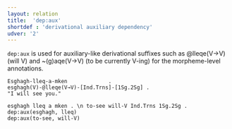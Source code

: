 ```yaml
---
layout: relation
title:  'dep:aux'
shortdef : 'derivational auxiliary dependency'
udver: '2'
---
```


`dep:aux` is used for auxiliary-like derivational suffixes such as @lleqe(V→V) (will V) and ~(g)aqe(V→V) (to be currently V-ing) for the morpheme-level annotations.

```
Esghagh-lleq-a-mken				.
esghagh(V)-@lleqe(V→V)-[Ind.Trns]-[1Sg.2Sg]	.
"I will see you."
```

~~~ sdparse
esghagh lleq a mken . \n to-see will-V Ind.Trns 1Sg.2Sg .
dep:aux(esghagh, lleq)
dep:aux(to-see, will-V)
~~~
<!-- Interlanguage links updated Po 11. listopadu 2024, 20:10:46 CET -->
